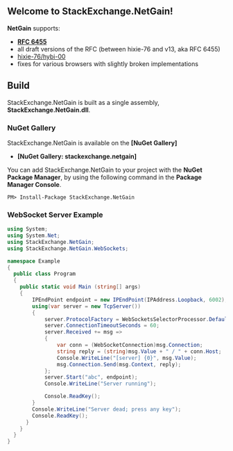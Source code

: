 ## Welcome to StackExchange.NetGain! ##

**NetGain** supports:

- **[RFC 6455](https://tools.ietf.org/html/rfc6455)**
- all draft versions of the RFC (between hixie-76 and v13, aka RFC 6455)  
-  [hixie-76/hybi-00](https://tools.ietf.org/html/draft-hixie-thewebsocketprotocol-76)
- fixes for various browsers with slightly broken implementations

## Build ##

StackExchange.NetGain is built as a single assembly, **StackExchange.NetGain.dll**.

### NuGet Gallery ###

StackExchange.NetGain is available on the **[NuGet Gallery]**

- **[NuGet Gallery: stackexchange.netgain]**

You can add StackExchange.NetGain to your project with the **NuGet Package Manager**, by using the following command in the **Package Manager Console**.

    PM> Install-Package StackExchange.NetGain

### WebSocket Server Example ###

```csharp
using System;
using System.Net;
using StackExchange.NetGain;
using StackExchange.NetGain.WebSockets;

namespace Example
{
  public class Program
  {
    public static void Main (string[] args)
    {
		IPEndPoint endpoint = new IPEndPoint(IPAddress.Loopback, 6002);
		using(var server = new TcpServer())
		{
			server.ProtocolFactory = WebSocketsSelectorProcessor.Default;
			server.ConnectionTimeoutSeconds = 60;
			server.Received += msg =>
			{
				var conn = (WebSocketConnection)msg.Connection;
				string reply = (string)msg.Value + " / " + conn.Host;
				Console.WriteLine("[server] {0}", msg.Value);
				msg.Connection.Send(msg.Context, reply);
			};
			server.Start("abc", endpoint);
			Console.WriteLine("Server running");

			Console.ReadKey();
		}
		Console.WriteLine("Server dead; press any key");
		Console.ReadKey();
      }
    }
  }
}
```

